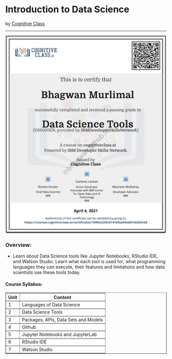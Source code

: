 <h1>Introduction to Data Science</h1>
by <a href="https://cognitiveclass.ai/courses/data-science-101">Cognitive Class</a>
<hr>

![Certificate of Achievement](/images/data_science_tools.jpg)
 
<h3>Overview:</h3>
<ul>
 <li>Learn about Data Science tools like Jupyter Notebooks, RStudio IDE, and Watson Studio. Learn what each tool is used for, what programming languages they can execute, their features and limitations and how data scientists use these tools today.</li>
</ul>

<h4>Course Syllabus:</h4>

<table border="1">
 <tr>
  <th>Unit</th>
  <th>Content</th>
 </tr>
 <tr>
  <td>1</td>
  <td>Languages of Data Science</td>
 </tr>
 <tr>
  <td>2</td>
  <td>Data Science Tools </td>
 </tr>
 <tr>
  <td>3</td>
  <td>Packages, APIs, Data Sets and Models</td>
 </tr>
 <tr>
  <td>4</td>
  <td>Github</td>
 </tr>
 <tr>
  <td>5</td>
  <td>Jupyter Notebooks and JupyterLab</td>
 </tr>
  <td>6</td>
  <td>RStudio IDE</td>
 </tr>
 <td>7</td>
  <td>Watson Studio</td>
 </tr>
</table>
